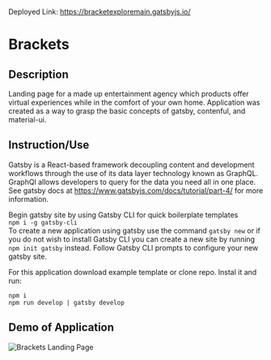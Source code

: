 Deployed Link: <a href="https://bracketexploremain.gatsbyjs.io/">https://bracketexploremain.gatsbyjs.io/</a>

# Brackets

## Description

Landing page for a made up entertainment agency which products offer virtual experiences while in the comfort of your own home. Application was created as a way to grasp the basic concepts of gatsby, contenful, and material-ui.

## Instruction/Use

Gatsby is a React-based framework decoupling content and development workflows through the use of its data layer technology known as GraphQL. GraphQl allows developers to query for the data you need all in one place. See gatsby docs at <a href="https://www.gatsbyjs.com/docs/tutorial/part-4/">https://www.gatsbyjs.com/docs/tutorial/part-4/</a> for more information.

Begin gatsby site by using Gatsby CLI for quick boilerplate templates\
`npm i -g gatsby-cli`\
To create a new application using gatsby use the command
`gatsby new` or if you do not wish to install Gatsby CLI you can create a new site by running `npm init gatsby` instead. Follow Gatsby CLI prompts to configure your new gatsby site.

For this application download example template or clone repo. Instal it and run:

```
npm i
npm run develop | gatsby develop
```

## Demo of Application

<img src="src\images\demo.gif" alt="Brackets Landing Page">
